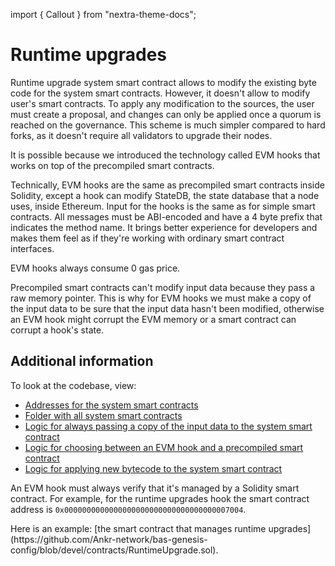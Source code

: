 import { Callout } from "nextra-theme-docs";

# Runtime upgrades

Runtime upgrade system smart contract allows to modify the existing byte code for the system smart contracts. 
However, it doesn't allow to modify user's smart contracts. 
To apply any modification to the sources, the user must create a proposal, and changes can only be applied once a quorum is reached on the governance. 
This scheme is much simpler compared to hard forks, as it doesn't require all validators to upgrade their nodes.

It is possible because we introduced the technology called EVM hooks that works on top of the precompiled smart contracts.

Technically, EVM hooks are the same as precompiled smart contracts inside Solidity, except a hook can modify StateDB, the state database that a node uses, inside Ethereum.
Input for the hooks is the same as for simple smart contracts. 
All messages must be ABI-encoded and have a 4 byte prefix that indicates the method name.
It brings better experience for developers and makes them feel as if they're working with ordinary smart contract interfaces.

EVM hooks always consume 0 gas price.
 
Precompiled smart contracts can't modify input data because they pass a raw memory pointer. 
This is why for EVM hooks we must make a copy of the input data to be sure that the input data hasn't been modified, 
otherwise an EVM hook might corrupt the EVM memory or a smart contract can corrupt a hook's state.

## Additional information

To look at the codebase, view:
- [Addresses for the system smart contracts](https://github.com/Ankr-network/bas-template-bsc/blob/devel/common/systemcontract/const.go#L63) 
- [Folder with all system smart contracts](https://github.com/Ankr-network/bas-template-bsc/tree/devel/core/vm/systemcontract)
- [Logic for always passing a copy of the input data to the system smart contract](https://github.com/Ankr-network/bas-template-bsc/blob/devel/core/vm/contracts.go#L157)
- [Logic for choosing between an EVM hook and a precompiled smart contract](https://github.com/Ankr-network/bas-template-bsc/blob/devel/core/vm/evm.go#L54)
- [Logic for applying new bytecode to the system smart contract](https://github.com/Ankr-network/bas-template-bsc/blob/devel/core/vm/systemcontract/upgrade.go#L64)

An EVM hook must always verify that it's managed by a Solidity smart contract. 
For example, for the runtime upgrades hook the smart contract address is `0x0000000000000000000000000000000000007004`. 

<Callout>
Here is an example: [the smart contract that manages runtime upgrades](https://github.com/Ankr-network/bas-genesis-config/blob/devel/contracts/RuntimeUpgrade.sol).
</Callout>
